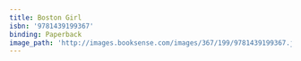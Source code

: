 ```yaml
---
title: Boston Girl
isbn: '9781439199367'
binding: Paperback
image_path: 'http://images.booksense.com/images/367/199/9781439199367.jpg'
---
```


